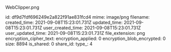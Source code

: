 WebClipper.png

id: df9d7fdf696249e2a822f91ae831fcd4
mime: image/png
filename: 
created_time: 2021-09-08T15:23:01.731Z
updated_time: 2021-09-08T15:23:01.731Z
user_created_time: 2021-09-08T15:23:01.731Z
user_updated_time: 2021-09-08T15:23:01.731Z
file_extension: png
encryption_cipher_text: 
encryption_applied: 0
encryption_blob_encrypted: 0
size: 8894
is_shared: 0
share_id: 
type_: 4
